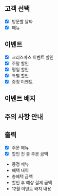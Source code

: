 ## 고객 선택
- [x] 방문할 날짜
- [x] 메뉴

## 이벤트
- [x] 크리스마스 이벤트 할인
- [x] 주말 할인
- [x] 평일 할인
- [x] 특별 할인
- [x] 증정 이벤트

## 이벤트 배지

## 주의 사항 안내

## 출력
- [x] 주문 메뉴
- [x] 할인 전 총 주문 금액
- 증정 메뉴
- 혜택 내역
- 총혜택 금액
- 할인 후 예상 결제 금액
- 12월 이벤트 배지 내용